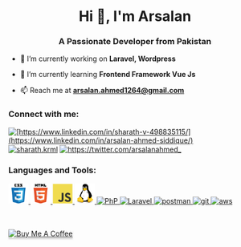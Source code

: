 <h1 align="center">Hi 👋, I'm Arsalan</h1>
<h3 align="center">A Passionate Developer from Pakistan</h3>

- 🔭 I’m currently working on **Laravel, Wordpress**

- 🌱 I’m currently learning **Frontend Framework Vue Js**

- 📫 Reach me at **arsalan.ahmed1264@gmail.com**



<h3 align="left">Connect with me:</h3>
<p align="left">
<a href="https://www.linkedin.com/in/arsalan-ahmed-siddique/" target="blank"><img align="center" src="https://raw.githubusercontent.com/rahuldkjain/github-profile-readme-generator/master/src/images/icons/Social/linked-in-alt.svg" alt="[https://www.linkedin.com/in/sharath-v-498835115/](https://www.linkedin.com/in/arsalan-ahmed-siddique/)" height="30" width="40" /></a>
<a href="https://www.instagram.com/arsalanahmed.sid/" target="blank"><img align="center" src="https://raw.githubusercontent.com/rahuldkjain/github-profile-readme-generator/master/src/images/icons/Social/instagram.svg" alt="sharath.krml" height="30" width="40" /></a>
<a href="https://twitter.com/arsalanahmed_" target="blank"><img align="center" src="https://raw.githubusercontent.com/rahuldkjain/github-profile-readme-generator/master/src/images/icons/Social/twitter.svg" alt="https://twitter.com/arsalanahmed_" height="30" width="40" /></a>
  
  <!-- <a href="https://medium.com/@sharathkrml" target="blank"><img align="center" src="https://raw.githubusercontent.com/rahuldkjain/github-profile-readme-generator/master/src/images/icons/Social/medium.svg" alt="@sharathkrml" height="30" width="40" /></a>
</p> -->

<h3 align="left">Languages and Tools:</h3>
<p align="left">
<a href="https://www.w3schools.com/css/" target="_blank"> <img src="https://raw.githubusercontent.com/devicons/devicon/master/icons/css3/css3-original-wordmark.svg" alt="css3" width="40" height="40"/> </a>
<a href="https://www.w3.org/html/" target="_blank"> <img src="https://raw.githubusercontent.com/devicons/devicon/master/icons/html5/html5-original-wordmark.svg" alt="html5" width="40" height="40"/> </a>
<a href="https://developer.mozilla.org/en-US/docs/Web/JavaScript" target="_blank"> <img src="https://raw.githubusercontent.com/devicons/devicon/master/icons/javascript/javascript-original.svg" alt="javascript" width="40" height="40"/> </a>
<a href="https://www.linux.org/" target="_blank"> <img src="https://raw.githubusercontent.com/devicons/devicon/master/icons/linux/linux-original.svg" alt="linux" width="40" height="40"/> </a>
<a href="https://www.php.net/" target="_blank"> <img src="https://raw.githubusercontent.com/jmnote/z-icons/master/svg/php.svg" alt="PhP" width="40" height="40"/> </a> 
<a href="https://laravel.com" target="_blank"> <img src="https://raw.githubusercontent.com/laravel/art/master/laravel-logo.png" alt="Laravel" width="40" height="40"/> </a> 
<a href="https://postman.com" target="_blank"> <img src="https://www.vectorlogo.zone/logos/getpostman/getpostman-icon.svg" alt="postman" width="40" height="40"/> </a> 
<a href="https://git-scm.com/" target="_blank"> <img src="https://www.vectorlogo.zone/logos/git-scm/git-scm-icon.svg" alt="git" width="40" height="40"/> </a>   
<a href="https://https://aws.amazon.com/" target="_blank"> <img src="https://www.vectorlogo.zone/logos/amazon_aws/amazon_aws-icon.svg" alt="aws" width="40" height="40"/> </a>
</p>


<br/>
<br/>

<a href="https://www.buymeacoffee.com/arsalanahmed" target="_blank">
  <img src="https://www.buymeacoffee.com/assets/img/custom_images/orange_img.png" alt="Buy Me A Coffee" style="height: 41px !important;width: 174px !important;box-shadow: 0px 3px 2px 0px rgba(190, 190, 190, 0.5) !important;-webkit-box-shadow: 0px 3px 2px 0px rgba(190, 190, 190, 0.5) !important;" ></a>



<!--
<h3 align="left">Quote Of The Day </h3>

![Quote](https://github-readme-quotes.herokuapp.com/quote)


### Hi there 👋

Here are some ideas to get you started:

- 🔭 I’m currently working on ...
- 🌱 I’m currently learning ...
- 👯 I’m looking to collaborate on ...
- 🤔 I’m looking for help with ...
- 💬 Ask me about ...
- 📫 How to reach me: ...
- 😄 Pronouns: ...
- ⚡ Fun fact: ...
-->
